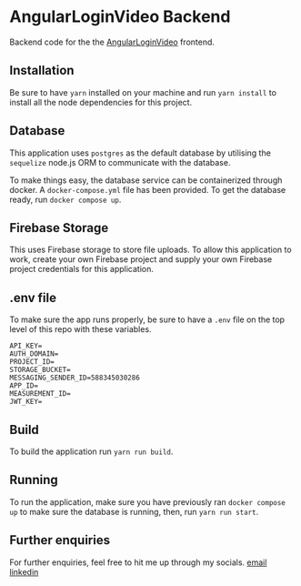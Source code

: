 # AngularLoginVideo Backend

Backend code for the the [AngularLoginVideo](https://github.com/alifyandra/angular-video-page) frontend.

## Installation

Be sure to have `yarn` installed on your machine and run `yarn install` to install all the node dependencies for this project.

## Database

This application uses `postgres` as the default database by utilising the `sequelize` node.js ORM to communicate with the database.

To make things easy, the database service can be containerized through docker. A `docker-compose.yml` file has been provided. To get the database ready, run `docker compose up`.

## Firebase Storage

This uses Firebase storage to store file uploads. To allow this application to work, create your own Firebase project and supply your own Firebase project credentials for this application.

## .env file

To make sure the app runs properly, be sure to have a `.env` file on the top level of this repo with these variables.

```
API_KEY=
AUTH_DOMAIN=
PROJECT_ID=
STORAGE_BUCKET=
MESSAGING_SENDER_ID=588345030286
APP_ID=
MEASUREMENT_ID=
JWT_KEY=
```

## Build

To build the application run `yarn run build`.

## Running

To run the application, make sure you have previously ran `docker compose up` to make sure the database is running, then, run `yarn run start`.

## Further enquiries

For further enquiries, feel free to hit me up through my socials.
[email](alifyandra@gmail.com)
[linkedin](linkedin.com/in/alifyandra)
